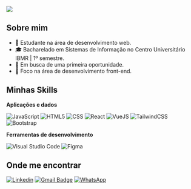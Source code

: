 ![](https://komarev.com/ghpvc/?username=iuricode&color=006bed)

## Sobre mim

- 🤔 Estudante na área de desenvolvimento web.
- 🎓 Bacharelado em Sistemas de Informação no Centro Universitário IBMR | 1º semestre.
- 💼 Em busca de uma primeira oportunidade.
- 🌱 Foco na área de desenvolvimento front-end.

## Minhas Skills

**Aplicações e dados**

![JavaScript](https://img.shields.io/badge/-JavaScript-333333?style=flat&logo=javascript)
![HTML5](https://img.shields.io/badge/-HTML5-333333?style=flat&logo=HTML5)
![CSS](https://img.shields.io/badge/-CSS-333333?style=flat&logo=CSS3&logoColor=1572B6)
![React](https://img.shields.io/badge/-React-333333?style=flat&logo=react)
![VueJS](https://img.shields.io/badge/Vue.js-35495E?style=for-the-badge&logo=vue.js&logoColor=4FC08D)
![TailwindCSS](https://img.shields.io/badge/Tailwind_CSS-38B2AC?style=for-the-badge&logo=tailwind-css&logoColor=white)
![Bootstrap](https://img.shields.io/badge/Bootstrap-563D7C?style=for-the-badge&logo=bootstrap&logoColor=white)

**Ferramentas de desenvolvimento**

![Visual Studio Code](https://img.shields.io/badge/-Visual%20Studio%20Code-333333?style=flat&logo=visual-studio-code&logoColor=007ACC)
![Figma](https://img.shields.io/badge/-Figma-333333?style=flat&logo=figma&logoColor=007ACC)

## Onde me encontrar

[![Linkedin](https://img.shields.io/badge/LinkedIn-0077B5?style=for-the-badge&logo=linkedin&logoColor=white&link=https://www.linkedin.com/in/igor-de-souza-aguiar-1259a9168/)](https://www.linkedin.com/in/igor-de-souza-aguiar-1259a9168/)
[![Gmail Badge](https://img.shields.io/badge/Gmail-D14836?style=for-the-badge&logo=gmail&logoColor=white&link=mailto:igor.dsouza91@gmail.com)](mailto:igor.dsouza91@gmail.com)
[![WhatsApp](https://img.shields.io/badge/WhatsApp-25D366?style=for-the-badge&logo=whatsapp&logoColor=white)](https://wa.me/21992849165)
